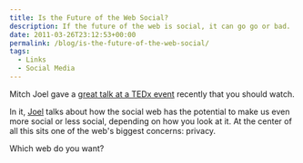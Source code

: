 ```yaml
---
title: Is the Future of the Web Social?
description: If the future of the web is social, it can go go or bad.
date: 2011-03-26T23:12:53+00:00
permalink: /blog/is-the-future-of-the-web-social/
tags:
  - Links
  - Social Media
---
```


Mitch Joel gave a [great talk at a TEDx event](http://www.youtube.com/watch?v=xh0obyhZPM8) recently that you should watch.

In it, [Joel](http://www.twistimage.com/blog/) talks about how the social web has the potential to make us even more social or less social, depending on how you look at it. At the center of all this sits one of the web's biggest concerns: privacy.

Which web do you want?